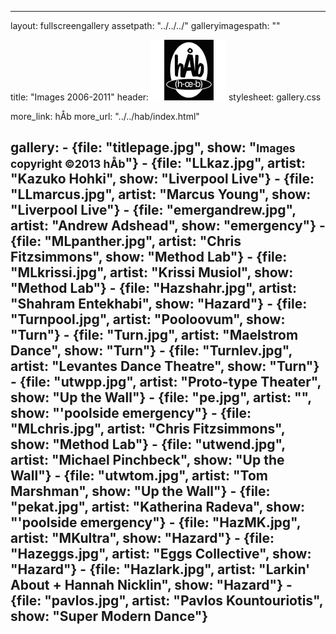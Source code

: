 ---

layout: fullscreengallery
assetpath: "../../../"
galleryimagespath: ""

title: "Images 2006-2011"
header: <img src="logo.png">
stylesheet: gallery.css

more_link: hÅb
more_url: "../../hab/index.html"

gallery:
    -   {file: "titlepage.jpg", show: "<small>Images copyright &copy;2013 hÅb</small>"}
    -   {file: "LLkaz.jpg", artist: "Kazuko Hohki", show: "Liverpool Live"}
    -   {file: "LLmarcus.jpg", artist: "Marcus Young", show: "Liverpool Live"}
    -   {file: "emergandrew.jpg", artist: "Andrew Adshead", show: "emergency"}
    -   {file: "MLpanther.jpg", artist: "Chris Fitzsimmons", show: "Method Lab"}
    -   {file: "MLkrissi.jpg", artist: "Krissi Musiol", show: "Method Lab"}
    -   {file: "Hazshahr.jpg", artist: "Shahram Entekhabi", show: "Hazard"}
    -   {file: "Turnpool.jpg", artist: "Pooloovum", show: "Turn"}
    -   {file: "Turn.jpg", artist: "Maelstrom Dance", show: "Turn"}
    -   {file: "Turnlev.jpg", artist: "Levantes Dance Theatre", show: "Turn"}
    -   {file: "utwpp.jpg", artist: "Proto-type Theater", show: "Up the Wall"}
    -   {file: "pe.jpg", artist: "", show: "'poolside emergency"}
    -   {file: "MLchris.jpg", artist: "Chris Fitzsimmons", show: "Method Lab"}
    -   {file: "utwend.jpg", artist: "Michael Pinchbeck", show: "Up the Wall"}
    -   {file: "utwtom.jpg", artist: "Tom Marshman", show: "Up the Wall"}
    -   {file: "pekat.jpg", artist: "Katherina Radeva", show: "'poolside emergency"}
    -   {file: "HazMK.jpg", artist: "MKultra", show: "Hazard"}
    -   {file: "Hazeggs.jpg", artist: "Eggs Collective", show: "Hazard"}
    -   {file: "Hazlark.jpg", artist: "Larkin' About + Hannah Nicklin", show: "Hazard"}
    -   {file: "pavlos.jpg", artist: "Pavlos Kountouriotis", show: "Super Modern Dance"}
---